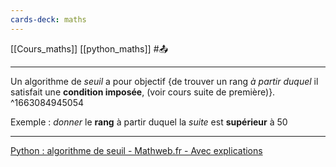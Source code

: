 ```yaml
---
cards-deck: maths
---
```


[[Cours_maths]] [[python_maths]] #📤 

---
Un algorithme de *seuil* a pour objectif {de trouver un rang *à partir duquel* il satisfait une **condition imposée**, (voir cours suite de première)}.
^1663084945054

Exemple : 
*donner* le **rang** à partir duquel la *suite* est **supérieur** à 50

---
[Python : algorithme de seuil - Mathweb.fr - Avec explications](https://www.mathweb.fr/euclide/python-algorithme-de-seuil/#:~:text=Un%20algorithme%20de%20seuil%20est,n)
